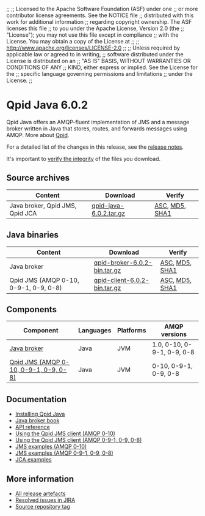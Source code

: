 ;;
;; Licensed to the Apache Software Foundation (ASF) under one
;; or more contributor license agreements.  See the NOTICE file
;; distributed with this work for additional information
;; regarding copyright ownership.  The ASF licenses this file
;; to you under the Apache License, Version 2.0 (the
;; "License"); you may not use this file except in compliance
;; with the License.  You may obtain a copy of the License at
;; 
;;   http://www.apache.org/licenses/LICENSE-2.0
;; 
;; Unless required by applicable law or agreed to in writing,
;; software distributed under the License is distributed on an
;; "AS IS" BASIS, WITHOUT WARRANTIES OR CONDITIONS OF ANY
;; KIND, either express or implied.  See the License for the
;; specific language governing permissions and limitations
;; under the License.
;;

# Qpid Java 6.0.2

Qpid Java offers an AMQP-fluent implementation of JMS and a message
broker written in Java that stores, routes, and forwards messages
using AMQP.  More about [Qpid]({{site_url}}/index.html).

For a detailed list of the changes in this release, see the [release
notes](release-notes.html).

It's important to [verify the
integrity]({{site_url}}/download.html#verify-what-you-download) of the
files you download.

## Source archives

| Content | Download | Verify |
|---------|----------|--------|
| Java broker, Qpid JMS, Qpid JCA | [qpid-java-6.0.2.tar.gz](http://archive.apache.org/dist/qpid/java/6.0.2/qpid-java-6.0.2.tar.gz) | [ASC](http://archive.apache.org/dist/qpid/java/6.0.2/qpid-java-6.0.2.tar.gz.asc), [MD5](http://archive.apache.org/dist/qpid/java/6.0.2/qpid-java-6.0.2.tar.gz.md5), [SHA1](http://archive.apache.org/dist/qpid/java/6.0.2/qpid-java-6.0.2.tar.gz.sha1) |

## Java binaries

| Content | Download | Verify |
|---------|----------|--------|
| Java broker | [qpid-broker-6.0.2-bin.tar.gz](http://archive.apache.org/dist/qpid/java/6.0.2/binaries/qpid-broker-6.0.2-bin.tar.gz) | [ASC](http://archive.apache.org/dist/qpid/java/6.0.2/binaries/qpid-broker-6.0.2-bin.tar.gz.asc), [MD5](http://archive.apache.org/dist/qpid/java/6.0.2/binaries/qpid-broker-6.0.2-bin.tar.gz.md5), [SHA1](http://archive.apache.org/dist/qpid/java/6.0.2/binaries/qpid-broker-6.0.2-bin.tar.gz.sha1) |
| Qpid JMS (AMQP 0-10, 0-9-1, 0-9, 0-8) | [qpid-client-6.0.2-bin.tar.gz](http://archive.apache.org/dist/qpid/java/6.0.2/binaries/qpid-client-6.0.2-bin.tar.gz) | [ASC](http://archive.apache.org/dist/qpid/java/6.0.2/binaries/qpid-client-6.0.2-bin.tar.gz.asc), [MD5](http://archive.apache.org/dist/qpid/java/6.0.2/binaries/qpid-client-6.0.2-bin.tar.gz.md5), [SHA1](http://archive.apache.org/dist/qpid/java/6.0.2/binaries/qpid-client-6.0.2-bin.tar.gz.sha1) |

## Components

| Component | Languages | Platforms | AMQP versions |
|-----------|-----------|-----------|---------------|
| [Java broker]({{site_url}}/components/java-broker/index.html) | Java | JVM | 1.0, 0-10, 0-9-1, 0-9, 0-8 |
| [Qpid JMS (AMQP 0-10, 0-9-1, 0-9, 0-8)]({{site_url}}/components/jms/amqp-0-x.html) | Java | JVM | 0-10, 0-9-1, 0-9, 0-8 |

## Documentation


<div class="two-column" markdown="1">

 - [Installing Qpid Java](java-broker/book/Java-Broker-Installation.html)
 - [Java broker book](java-broker/book/index.html)
 - [API reference](http://docs.oracle.com/javaee/1.4/api/javax/jms/package-summary.html)
 - [Using the Qpid JMS client (AMQP 0-10)](jms-client-0-10/book/index.html)
 - [Using the Qpid JMS client (AMQP 0-9-1, 0-9, 0-8)](jms-client-0-8/book/index.html)
 - [JMS examples (AMQP 0-10)](qpid-jms/examples/index.html)
 - [JMS examples (AMQP 0-9-1, 0-9, 0-8)](jms-client-0-8/book/JMS-Client-0-8-Examples.html)
 - [JCA examples](http://svn.apache.org/repos/asf/qpid/java/trunk/jca/example/)

</div>


## More information

 - [All release artefacts](http://archive.apache.org/dist/qpid/java/6.0.2)
 - [Resolved issues in JIRA](https://issues.apache.org/jira/issues/?jql=project+%3D+QPID+AND+fixVersion+%3D+%27qpid-java-6.0.2%27+AND+resolution+%3D+%27fixed%27+ORDER+BY+priority+DESC)
 - [Source repository tag](http://svn.apache.org/repos/asf/qpid/java/tags/6.0.2)

<script type="text/javascript">
  _deferredFunctions.push(function() {
      if ("6.0.2" === "{{current_java_release}}") {
          _modifyCurrentReleaseLinks();
      }
  });
</script>
